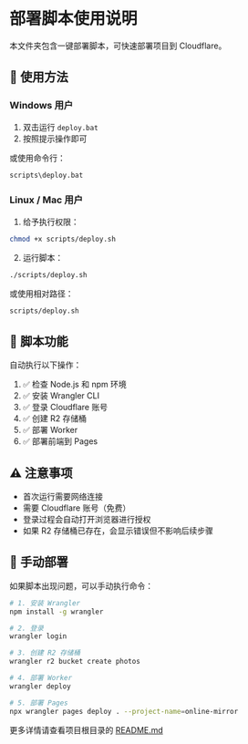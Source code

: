 # 部署脚本使用说明

本文件夹包含一键部署脚本，可快速部署项目到 Cloudflare。

## 🚀 使用方法

### Windows 用户

1. 双击运行 `deploy.bat`
2. 按照提示操作即可

或使用命令行：

```cmd
scripts\deploy.bat
```

### Linux / Mac 用户

1. 给予执行权限：

```bash
chmod +x scripts/deploy.sh
```

2. 运行脚本：

```bash
./scripts/deploy.sh
```

或使用相对路径：

```bash
scripts/deploy.sh
```

## 📝 脚本功能

自动执行以下操作：

1. ✅ 检查 Node.js 和 npm 环境
2. ✅ 安装 Wrangler CLI
3. ✅ 登录 Cloudflare 账号
4. ✅ 创建 R2 存储桶
5. ✅ 部署 Worker
6. ✅ 部署前端到 Pages

## ⚠️ 注意事项

- 首次运行需要网络连接
- 需要 Cloudflare 账号（免费）
- 登录过程会自动打开浏览器进行授权
- 如果 R2 存储桶已存在，会显示错误但不影响后续步骤

## 🔧 手动部署

如果脚本出现问题，可以手动执行命令：

```bash
# 1. 安装 Wrangler
npm install -g wrangler

# 2. 登录
wrangler login

# 3. 创建 R2 存储桶
wrangler r2 bucket create photos

# 4. 部署 Worker
wrangler deploy

# 5. 部署 Pages
npx wrangler pages deploy . --project-name=online-mirror
```

更多详情请查看项目根目录的 [README.md](../README.md)
